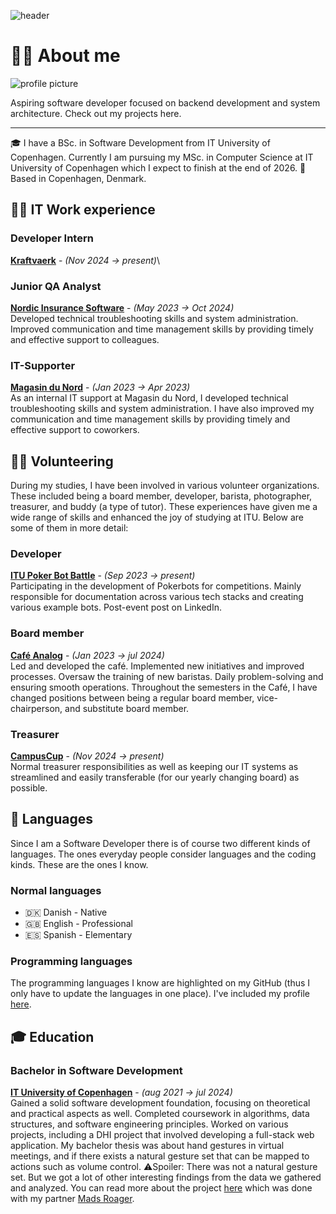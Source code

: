 ![header](/images/snow/DSCF5108.jpg)

# 😶‍🌫️ About me

![profile picture](/images/profile_pic.jpg)

Aspiring software developer focused on backend development and system architecture.
Check out my projects here.

---

🎓 I have a BSc. in Software Development from IT University of Copenhagen. Currently I am pursuing my MSc. in Computer Science at IT University of Copenhagen which I expect to finish at the end of 2026.
📍Based in Copenhagen, Denmark.

## 👨‍💻 IT Work experience

### Developer Intern

**[Kraftvaerk](https://kraftvaerk.com)** - *(Nov 2024 → present)*\

### Junior QA Analyst

**[Nordic Insurance Software](https://nisportal.com/)** - *(May 2023 → Oct 2024)*\
Developed technical troubleshooting skills and system administration.
Improved communication and time management skills by providing timely and effective support to colleagues.

### IT-Supporter

**[Magasin du Nord](https://magasin.dk/)** - *(Jan 2023 → Apr 2023)*\
As an internal IT support at Magasin du Nord, I developed technical troubleshooting skills and system administration.
I have also improved my communication and time management skills by providing timely and effective support to coworkers.

## 🙋‍♂️ Volunteering

During my studies, I have been involved in various volunteer organizations. These included being a board member, developer, barista, photographer, treasurer, and buddy (a type of tutor). These experiences have given me a wide range of skills and enhanced the joy of studying at ITU.
Below are some of them in more detail:

### Developer

**[ITU Poker Bot Battle](https://pokerbot.dk)** - *(Sep 2023 → present)*\
Participating in the development of Pokerbots for competitions.
Mainly responsible for documentation across various tech stacks and creating various example bots.
Post-event post on LinkedIn.

### Board member

**[Café Analog](https://cafeanalog.dk)** - *(Jan 2023 → jul 2024)*\
Led and developed the café.
Implemented new initiatives and improved processes.
Oversaw the training of new baristas. Daily problem-solving and ensuring smooth operations.
Throughout the semesters in the Café, I have changed positions between being a regular board member, vice-chairperson, and substitute board member.

### Treasurer

**[CampusCup](https://campuscup.dk)** - *(Nov 2024 → present)*\
Normal treasurer responsibilities as well as keeping our IT systems as streamlined and easily transferable (for our yearly changing board) as possible.

## 💬 Languages

Since I am a Software Developer there is of course two different kinds of languages.
The ones everyday people consider languages and the coding kinds.
These are the ones I know.

### Normal languages

- 🇩🇰 Danish - Native
- 🇬🇧 English - Professional
- 🇪🇸 Spanish - Elementary

### Programming languages

The programming languages I know are highlighted on my GitHub (thus I only have to update the languages in one place). I've included my profile [here](https://github.com/lucasfth).

## 🎓 Education

### Bachelor in Software Development

**[IT University of Copenhagen](https://itu.dk/)** - *(aug 2021 → jul 2024)*\
Gained a solid software development foundation, focusing on theoretical and practical aspects as well.
Completed coursework in algorithms, data structures, and software engineering principles.
Worked on various projects, including a DHI project that involved developing a full-stack web application.
My bachelor thesis was about hand gestures in virtual meetings, and if there exists a natural gesture set that can be mapped to actions such as volume control. ⚠️Spoiler: There was not a natural gesture set.
But we got a lot of other interesting findings from the data we gathered and analyzed.
You can read more about the project [here](/projects/bachelor) which was done with my partner [Mads Roager](https://www.linkedin.com/in/mads-roager-97a46a231/).

